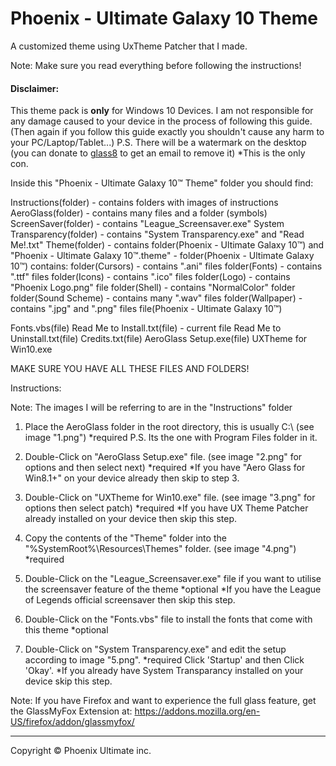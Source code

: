 # **Phoenix - Ultimate Galaxy 10 Theme**
A customized theme using UxTheme Patcher that I made.

Note: Make sure you read everything before following the instructions!

#### Disclaimer:
This theme pack is **only** for Windows 10 Devices.
I am not responsible for any damage caused to your device in the process of following this guide.
(Then again if you follow this guide exactly you shouldn't cause any harm to your PC/Laptop/Tablet...)
P.S. There will be a watermark on the desktop (you can donate to [glass8](http://www.glass8.eu/support.php) to get an email to remove it)
       *This is the only con.

 Inside this "Phoenix - Ultimate Galaxy 10™ Theme" folder you should find:

 Instructions(folder) - contains folders with images of instructions
 AeroGlass(folder) - contains many files and a folder (symbols)
 ScreenSaver(folder) - contains "League_Screensaver.exe"
 System Transparency(folder) - contains "System Transparency.exe" and "Read Me!.txt"
 Theme(folder) - contains folder(Phoenix - Ultimate Galaxy 10™) and "Phoenix - Ultimate Galaxy 10™.theme"
     - folder(Phoenix - Ultimate Galaxy 10™) contains:
           folder(Cursors) - contains ".ani" files
           folder(Fonts) - contains ".ttf" files
           folder(Icons) - contains ".ico" files
           folder(Logo) - contains "Phoenix Logo.png" file
           folder(Shell) - contains "NormalColor" folder
           folder(Sound Scheme) -  contains many ".wav" files
           folder(Wallpaper) - contains ".jpg" and ".png" files
           file(Phoenix - Ultimate Galaxy 10™)

 Fonts.vbs(file)
 Read Me to Install.txt(file) - current file
 Read Me to Uninstall.txt(file)
 Credits.txt(file)
 AeroGlass Setup.exe(file)
 UXTheme for Win10.exe

 MAKE SURE YOU HAVE ALL THESE FILES AND FOLDERS!

 Instructions:

 Note: The images I will be referring to are in the "Instructions" folder
   1. Place the AeroGlass folder in the root directory, this is usually C:\ (see image "1.png") *required
       P.S. Its the one with Program Files folder in it.

   2. Double-Click on "AeroGlass Setup.exe" file. (see image "2.png" for options and then select next) *required
       *If you have "Aero Glass for Win8.1+" on your device already then skip to step 3.

   3. Double-Click on "UXTheme for Win10.exe" file. (see image "3.png" for options then select patch) *required
       *If you have UX Theme Patcher already installed on your device then skip this step.

   4. Copy the contents of the "Theme" folder into the "%SystemRoot%\Resources\Themes" folder. (see image "4.png") *required

   5. Double-Click on the "League_Screensaver.exe" file if you want to utilise the screensaver feature of the theme *optional
       *If you have the League of Legends official screensaver then skip this step.

   6. Double-Click on the "Fonts.vbs" file to install the fonts that come with this theme *optional

   7. Double-Click on "System Transparency.exe" and edit the setup according to image "5.png". *required
       Click 'Startup' and then Click 'Okay'.
       *If you already have System Transparancy installed on your device skip this step.



   Note: If you have Firefox and want to experience the full glass feature, get the GlassMyFox Extension at:
         https://addons.mozilla.org/en-US/firefox/addon/glassmyfox/



 * * * * * * * * * * * * * * * * * * * * * * * * * * * * * * * * * * * * * * * * * * * * * * * * * * * * * * * * * * * * * * * * * * * *

Copyright © Phoenix Ultimate inc.